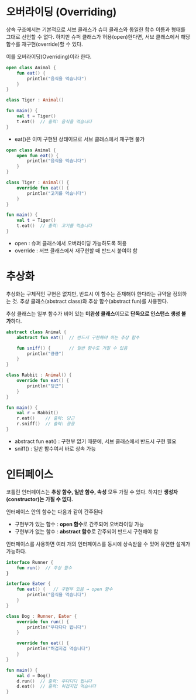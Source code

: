 # **오버라이딩 (Overriding)**

상속 구조에서는 기본적으로 서브 클래스가 슈퍼 클래스와 동일한 함수 이름과 형태를 그대로 선언할 수 없다. 하지만 슈퍼 클래스가 허용(open)한다면, 서브 클래스에서 해당 함수를 재구현(override)할 수 있다.

이를 오버라이딩(Overriding)이라 한다.

```kotlin
open class Animal {
    fun eat() {
        println("음식을 먹습니다")
    }
}

class Tiger : Animal()

fun main() {
    val t = Tiger()
    t.eat()  // 출력: 음식을 먹습니다
}
```

- eat()은 이미 구현된 상태이므로 서브 클래스에서 재구현 불가

```kotlin
open class Animal {
    open fun eat() {
        println("음식을 먹습니다")
    }
}

class Tiger : Animal() {
    override fun eat() {
        println("고기를 먹습니다")
    }
}

fun main() {
    val t = Tiger()
    t.eat()  // 출력: 고기를 먹습니다
}
```

- open : 슈퍼 클래스에서 오버라이딩 가능하도록 허용
- override : 서브 클래스에서 재구현할 때 반드시 붙여야 함

# 추상화

추상화는 구체적인 구현은 없지만, 반드시 이 함수는 존재해야 한다라는 규약을 정의하는 것. 추상 클래스(abstract class)와 추상 함수(abstract fun)를 사용한다.

추상 클래스는 일부 함수가 비어 있는 **미완성 클래스**이므로 **단독으로 인스턴스 생성 불가**하다.

```kotlin
abstract class Animal {
    abstract fun eat()  // 반드시 구현해야 하는 추상 함수

    fun sniff() {       // 일반 함수도 가질 수 있음
        println("킁킁")
    }
}

class Rabbit : Animal() {
    override fun eat() {
        println("당근")
    }
}

fun main() {
    val r = Rabbit()
    r.eat()    // 출력: 당근
    r.sniff()  // 출력: 킁킁
}
```

- abstract fun eat() : 구현부 없기 때문에, 서브 클래스에서 반드시 구현 필요
- sniff() : 일반 함수여서 바로 상속 가능

# 인터페이스

코틀린 인터페이스는 **추상 함수, 일반 함수, 속성** 모두 가질 수 있다. 하지만 **생성자(constructor)는 가질 수 없다.**

인터페이스 안의 함수는 다음과 같이 간주된다

- 구현부가 있는 함수 : **open 함수**로 간주되어 오버라이딩 가능
- 구현부가 없는 함수 : **abstract 함수**로 간주되어 반드시 구현해야 함

인터페이스를 사용하면 여러 개의 인터페이스를 동시에 상속받을 수 있어 유연한 설계가 가능하다.

```kotlin
interface Runner {
    fun run()  // 추상 함수
}

interface Eater {
    fun eat() {   // 구현부 있음 → open 함수
        println("음식을 먹습니다")
    }
}

class Dog : Runner, Eater {
    override fun run() {
        println("우다다다 뜁니다")
    }

    override fun eat() {
        println("허겁지겁 먹습니다")
    }
}

fun main() {
    val d = Dog()
    d.run()  // 출력: 우다다다 뜁니다
    d.eat()  // 출력: 허겁지겁 먹습니다
}
```
